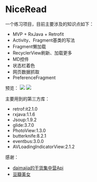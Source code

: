 # NiceRead

一个练习项目，目前主要涉及的知识点如下：
* MVP + RxJava + Retrofit
* Activity、Fragment基类的写法
* Fragment懒加载
* RecyclerView刷新、加载更多
* MD控件
* 状态栏着色
* 网页数据抓取
* PreferenceFragment

预览：
![](https://github.com/Othershe/NiceRead/blob/master/1.gif)  ![](https://github.com/Othershe/NiceRead/blob/master/2.gif)

主要用到的第三方库：
* retrof:it2.1.0
* rxjava:1.1.6
* Jsoup:1.9.2
* glide:3.7.0
* PhotoView:1.3.0
* butterknife:8.2.1
* eventbus:3.0.0
* AVLoadingIndicatorView:2.1.2

感谢：
* [daimajia的干货集中营Api](http://gank.io/)
* [豆瓣美女](http://www.dbmeinv.com/dbgroup)
